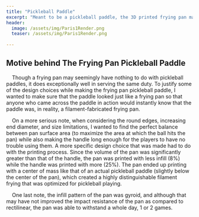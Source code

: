 ```yaml
---
title: "Pickleball Paddle"
excerpt: "Meant to be a pickleball paddle, the 3D printed frying pan may be able to cook food, but only once in its lifespan."
header:
  image: /assets/img/Paris1Render.png
  teaser: /assets/img/Paris1Render.png
   
---
```

## Motive behind The Frying Pan Pickleball Paddle

&nbsp;&nbsp;&nbsp;&nbsp;Though a frying pan may seemingly have nothing to do with pickleball paddles, it does exceptionally well in serving the same duty. To justify some of the design choices while making the frying pan pickleball paddle, I wanted to make sure that the paddle looked just like a frying pan so that anyone who came across the paddle in action would instantly know that the paddle was, in reality, a filament-fabricated frying pan. 

&nbsp;&nbsp;&nbsp;&nbsp;On a more serious note, when considering the round edges, increasing end diameter, and size limitations, I wanted to find the perfect balance between pan surface area (to maximize the area at which the ball hits the pan) while also making the handle long enough for the players to have no trouble using them. A more specific design choice that was made had to do with the printing process. Since the volume of the pan was significantly greater than that of the handle, the pan was printed with less infill (8%) while the handle was printed with more (25%). The pan ended up printing with a center of mass like that of an actual pickleball paddle (slightly below the center of the pan), which created a highly distinguishable filament frying that was optimized for pickleball playing. 

&nbsp;&nbsp;&nbsp;&nbsp;One last note, the infill pattern of the pan was gyroid, and although that may have not improved the impact resistance of the pan as compared to rectilinear, the pan was able to withstand a whole day, 1 or 2 games. 
